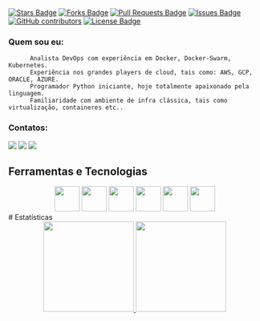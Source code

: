 </div>
<a href="https://github.com/lussandro/lussandro/stargazers"><img src="https://img.shields.io/github/stars/lussandro/lussandro" alt="Stars Badge"/></a>
<a href="https://github.com/lussandro/lussandro/network/members"><img src="https://img.shields.io/github/forks/lussandro/lussandro" alt="Forks Badge"/></a>
<a href="https://github.com/lussandro/lussandro/pulls"><img src="https://img.shields.io/github/issues-pr/lussandro/lussandro" alt="Pull Requests Badge"/></a>
<a href="https://github.com/lussandro/lussandro/issues"><img src="https://img.shields.io/github/issues/lussandro/lussandro" alt="Issues Badge"/></a>
<a href="https://github.com/lussandro/lussandro/graphs/contributors"><img alt="GitHub contributors" src="https://img.shields.io/github/contributors/lussandro/lussandro?color=2b9348"></a>
<a href="https://github.com/lussandro/lussandro/blob/master/LICENSE"><img src="https://img.shields.io/github/license/lussandro/lussandro?color=2b9348" alt="License Badge"/></a>

### Quem sou eu:
          Analista DevOps com experiência em Docker, Docker-Swarm, Kubernetes.
          Experiência nos grandes players de cloud, tais como: AWS, GCP, ORACLE, AZURE.
          Programador Python iniciante, hoje totalmente apaixonado pela linguagem.
          Familiaridade com ambiente de infra clássica, tais como virtualização, containeres etc..
### Contatos:

<div>
<a href="https://instagram.com/lussandrocunha" target="_blank"><img src="https://img.shields.io/badge/-Instagram-%23E4405F?style=for-the-badge&logo=instagram&logoColor=white" target="_blank"></a>
<a href = "mailto:lussandro@gmail.com"><img src="https://img.shields.io/badge/Gmail-D14836?style=for-the-badge&logo=gmail&logoColor=white" target="_blank"></a>
<a href="https://www.linkedin.com/in/lussandroilha" target="_blank"><img src="https://img.shields.io/badge/-LinkedIn-%230077B5?style=for-the-badge&logo=linkedin&logoColor=white" target="_blank"></a>   
         
## Ferramentas e Tecnologias  
<div align="center">          

  <img src="https://cdn.jsdelivr.net/gh/devicons/devicon/icons/kubernetes/kubernetes-plain.svg"  width="50" height="50"/>
  <img src="https://cdn.jsdelivr.net/gh/devicons/devicon/icons/docker/docker-original.svg" width="50" height="50"/>
  <img src="https://cdn.jsdelivr.net/gh/devicons/devicon/icons/python/python-original.svg" width="50" height="50"/>
  <img src="https://cdn.jsdelivr.net/gh/devicons/devicon/icons/postgresql/postgresql-original-wordmark.svg" width="50" height="50"/>
  <img src="https://cdn.jsdelivr.net/gh/devicons/devicon/icons/mysql/mysql-original-wordmark.svg"  width="50" height="50"/>
  <img src="https://cdn.jsdelivr.net/gh/devicons/devicon/icons/linux/linux-original.svg"  width="50" height="50"/>
</div>        
# Estatísticas

<div align="center">
<a href="https://github.com/lussandro">
<img height="180em" src="https://github-readme-stats.vercel.app/api/top-langs/?username=lussandro&layout=compact&langs_count=7&theme=dracula"/>
<img height="180em" src="https://github-readme-stats.vercel.app/api?username=lussandro&show_icons=true&theme=dracula&include_all_commits=true&count_private=true"/>
</div>
